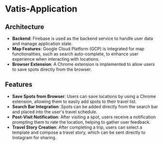 # Vatis-Application

## Architecture

- **Backend**: Firebase is used as the backend service to handle user data and manage application state.
- **Map Features**: Google Cloud Platform (GCP) is integrated for map functionalities, such as search auto-complete, to enhance user experience when interacting with locations.
- **Browser Extension**: A Chrome extension is implemented to allow users to save spots directly from the browser.
  
## Features

- **Save Spots from Browser**: Users can save locations by using a Chrome extension, allowing them to easily add spots to their travel list.
- **Search Bar Integration**: Spots can be added directly from the search bar and placed into the user's travel schedule.
- **Post-Visit Notification**: After visiting a spot, users receive a notification prompting them to rate the location, helping to gather user feedback.
- **Travel Story Creation**: After completing a trip, users can select a template and compose a travel story, which can be sent directly to Instagram for sharing.
